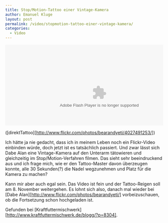 ```yaml
---
title: Stop/Motion-Tattoo einer Vintage-Kamera
author: Emanuel Kluge
layout: post
permalink: /video/stopmotion-tattoo-einer-vintage-kamera/
categories:
  - Video
---
```


<div style="position: relative; max-width: 660px; padding-top: 51.212121%; margin: 1em 0; overflow: hidden">
  <object type="application/x-shockwave-flash" width="600" height="338" data="https://www.flickr.com/apps/video/stewart.swf" classid="clsid:D27CDB6E-AE6D-11cf-96B8-444553540000" style="position: absolute; top: 0; right: 0; bottom: 0; left: 0; width: 100%; height: 100%"><param name="flashvars" value="intl_lang=en-US&amp;photo_secret=c1f0947a7f&amp;photo_id=4027491253&amp;hd_default=false"></param><param name="movie" value="https://www.flickr.com/apps/video/stewart.swf"></param><param name="bgcolor" value="#000000"></param><param name="allowFullScreen" value="true"></param><embed type="application/x-shockwave-flash" src="https://www.flickr.com/apps/video/stewart.swf" bgcolor="#000000" allowfullscreen="true" flashvars="intl_lang=en-US&amp;photo_secret=c1f0947a7f&amp;photo_id=4027491253&amp;hd_default=false" width="600" height="338"></embed></object>
</div>

([direktTattoo][http://www.flickr.com/photos/bearandyeti/4027491253/])

Ich hätte ja nie gedacht, dass ich in meinem Leben noch ein Flickr-Video einbinden würde, doch jetzt ist es tatsächlich passiert. Und zwar lässt sich Dabe Alan eine Vintage-Kamera auf den Unterarm tätowieren und gleichzeitig im Stop/Motion-Verfahren filmen. Das sieht sehr beeindruckend aus und ich frage mich, wie er den Tattoo-Master davon überzeugen konnte, alle 30 Sekunden(?) die Nadel wegzunehmen und Platz für die Kamera zu machen?

Kann mir aber auch egal sein. Das Video ist fein und der Tattoo-Reigen soll am 8. November weitergehen. Es lohnt sich also, danach mal wieder bei [Dabe Alan][http://www.flickr.com/photos/bearandyeti/] vorbeizuschauen, ob die Fortsetzung schon hochgeladen ist.

Gefunden bei [Kraftfuttermischwerk][http://www.kraftfuttermischwerk.de/blogg/?p=8304].
